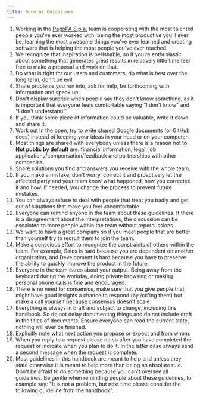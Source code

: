 ```yaml
---
title: General Guidelines
---
```


1. Working in the [PagoPA S.p.a.](https://www.pagopa.gov.it/) team is cooperating with the most talented people you've ever worked with, being the most productive you'll ever be, learning the most awesome things you’ve ever learned and creating software that is helping the most people you've ever reached.
1. We recognize that inspiration is perishable, so if you’re enthusiastic about something that generates great results in relatively little time feel free to make a proposal and work on that.
1. Do what is right for our users and customers, do what is best over the long term, don't be evil.
1. Share problems you run into, ask for help, be forthcoming with information and speak up.
1. Don't display surprise when people say they don't know something, as it is important that everyone feels comfortable saying "I don't know" and "I don't understand."
1. If you think some piece of information could be valuable, write it down and share it.
1. Work out in the open, try to write shared Google documents (or GitHub docs) instead of keeping your ideas in your head or on your computer.
1. Most things are shared with everybody unless there is a reason not to. **Not public by default** are: financial information, legal, job applications/compensation/feedback and partnerships with other companies.
1. Share solutions you find and answers you receive with the whole team.
1. If you make a mistake, don't worry, correct it and proactively let the affected party and your team know what happened, how you corrected it and how. If needed, you change the process to prevent future mistakes.
1. You can always refuse to deal with people that treat you badly and get out of situations that make you feel uncomfortable.
1. Everyone can remind anyone in the team about these guidelines. If there is a disagreement about the interpretations, the discussion can be escalated to more people within the team without repercussions.
1. We want to have a great company so if you meet people that are better than yourself try to recruit them to join the team.
1. Make a conscious effort to recognize the constraints of others within the team. For example, Sales is hard because you are dependent on another organization, and Development is hard because you have to preserve the ability to quickly improve the product in the future.
1. Everyone in the team cares about your output. Being away from the keyboard during the workday, doing private browsing or making personal phone calls is fine and encouraged.
1. There is no need for consensus, make sure that you give people that might have good insights a chance to respond (by /cc'ing them) but make a call yourself because consensus doesn't scale.
1. Everything is always in draft and subject to change, including this handbook. So do not delay documenting things and do not include draft in the titles of documents. Ensure everyone can read the current state, nothing will ever be finished.
1. Explicitly note what next action you propose or expect and from whom.
1. When you reply to a request please do so after you have completed the request or indicate when you plan to do it. In the latter case always send a second message when the request is complete.
1. Most guidelines in this handbook are meant to help and unless they state otherwise it is meant to help more than being an absolute rule. Don't be afraid to do something because you can't oversee all guidelines. Be gentle when reminding people about these guidelines, for example say: "It is not a problem, but next time please consider the following guideline from the handbook".
